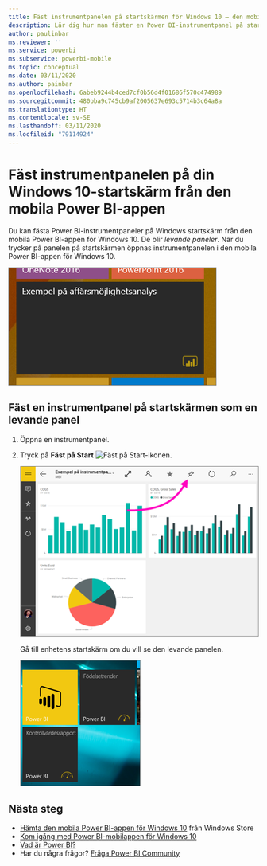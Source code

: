 ```yaml
---
title: Fäst instrumentpanelen på startskärmen för Windows 10 – den mobila Power BI-appen
description: Lär dig hur man fäster en Power BI-instrumentpanel på startskärmen i Windows 10 från den mobila Power BI-appen, så att du kan se viktiga mått direkt.
author: paulinbar
ms.reviewer: ''
ms.service: powerbi
ms.subservice: powerbi-mobile
ms.topic: conceptual
ms.date: 03/11/2020
ms.author: painbar
ms.openlocfilehash: 6abeb9244b4ced7cf0b56d4f01686f570c474989
ms.sourcegitcommit: 480bba9c745cb9af2005637e693c5714b3c64a8a
ms.translationtype: HT
ms.contentlocale: sv-SE
ms.lasthandoff: 03/11/2020
ms.locfileid: "79114924"
---
```

# <a name="pin-a-dashboard-to-your-windows-10-start-screen-from-the-power-bi-mobile-app"></a>Fäst instrumentpanelen på din Windows 10-startskärm från den mobila Power BI-appen
Du kan fästa Power BI-instrumentpaneler på Windows startskärm från den mobila Power BI-appen för Windows 10. De blir *levande paneler*. När du trycker på panelen på startskärmen öppnas instrumentpanelen i den mobila Power BI-appen för Windows 10.

![Windows Live-panel](./media/mobile-pin-dashboard-start-screen-windows-10-phone-app/power-bi-windows-10-pin-start-screen.png)

## <a name="pin-a-dashboard-to-your-start-screen-as-a-live-tile"></a>Fäst en instrumentpanel på startskärmen som en levande panel
1. Öppna en instrumentpanel.
2. Tryck på **Fäst på Start** ![Fäst på Start-ikonen](./media/mobile-pin-dashboard-start-screen-windows-10-phone-app/power-bi-windows-10-pin-start-icon.png).
   
   ![Övre fält i Windows 10-mobilappen](./media/mobile-pin-dashboard-start-screen-windows-10-phone-app/power-bi-windows-10-pin-start.png)
   
   Gå till enhetens startskärm om du vill se den levande panelen.
   
   ![Levande panel i Windows 10](./media/mobile-pin-dashboard-start-screen-windows-10-phone-app/pbi_win10ph_startscrn.png)

## <a name="next-steps"></a>Nästa steg
* [Hämta den mobila Power BI-appen för Windows 10](https://go.microsoft.com/fwlink/?LinkID=526478) från Windows Store  
* [Kom igång med Power BI-mobilappen för Windows 10](mobile-windows-10-phone-app-get-started.md)  
* [Vad är Power BI?](../../fundamentals/power-bi-overview.md)
* Har du några frågor? [Fråga Power BI Community](https://community.powerbi.com/)

